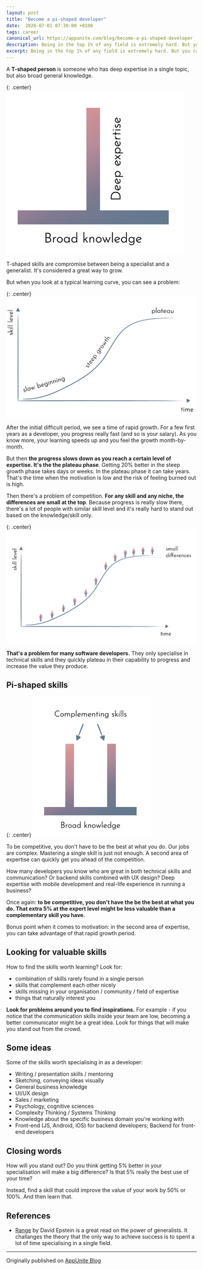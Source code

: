 ```yaml
---
layout: post
title: "Become a pi-shaped developer"
date:  2020-07-01 07:30:00 +0100
tags: career
canonical_url: https://appunite.com/blog/become-a-pi-shaped-developer
description: Being in the top 1% of any field is extremely hard. But you can be really successful if you are in the top 10% of two or three different areas.
excerpt: Being in the top 1% of any field is extremely hard. But you can be really successful if you are in the top 10% of two or three different areas.
---
```


A **T-shaped person** is someone who has deep expertise in a single topic, but also broad general knowledge.

{: .center}
![image](/assets/img/pi-shaped/t-shaped.png)

T-shaped skills are compromise between being a specialist and a generalist. It's considered a great way to grow.

But when you look at a typical learning curve, you can see a problem:

{: .center}
![image](/assets/img/pi-shaped/learning-curve.png)

After the initial difficult period, we see a time of rapid growth. For a few first years as a developer, you progress really fast (and so is your salary). As you know more, your learning speeds up and you feel the growth month-by-month.

But then **the progress slows down as you reach a certain level of expertise. It's the the plateau phase**. Getting 20% better in the steep growth phase takes days or weeks. In the plateau phase it can take years. That's the time when the motivation is low and the risk of feeling burned out is high.

Then there's a problem of competition. **For any skill and any niche, the differences are small at the top**. Because progress is really slow there, there's a lot of people with similar skill level and it's really hard to stand out based on the knowledge/skill only.

{: .center}
![image](/assets/img/pi-shaped/learning-curve-2.png)

**That's a problem for many software developers.** They only specialise in technical skills and they quickly plateau in their capability to progress and increase the value they produce.

## Pi-shaped skills

{: .center}
![image](/assets/img/pi-shaped/pi-shaped.png)

To be competitive, you don't have to be the best at what you do. Our jobs are complex. Mastering a single skill is just not enough. A second area of expertise can quickly get you ahead of the competition.

How many developers you know who are great in both technical skills and communication? Or backend skills combined with UX design? Deep expertise with mobile development and real-life experience in running a business?

Once again: **to be competitive, you don't have the be the best at what you do. That extra 5% at the expert level might be less valuable than a complementary skill you have.**

Bonus point when it comes to motivation: in the second area of expertise, you can take advantage of that rapid growth period.

## Looking for valuable skills

How to find the skills worth learning? Look for:

- combination of skills rarely found in a single person
- skills that complement each other nicely
- skills missing in your organisation / community / field of expertise
- things that naturally interest you

**Look for problems around you to find inspirations.** For example - if you notice that the communication skills inside your team are low, becoming a better communicator might be a great idea. Look for things that will make you stand out from the crowd.

## Some ideas

Some of the skills worth specialising in as a developer:

- Writing / presentation skills / mentoring
- Sketching, conveying ideas visually
- General business knowledge
- UI/UX design
- Sales / marketing
- Psychology, cognitive sciences
- Complexity Thinking / Systems Thinking
- Knowledge about the specific business domain you're working with
- Front-end (JS, Android, iOS) for backend developers; Backend for front-end developers

## Closing words

How will you stand out? Do you think getting 5% better in your specialisation will make a big difference? Is that 5% really the best use of your time?

Instead, find a skill that could improve the value of your work by 50% or 100%. And then learn that.

## References

- [Range](https://www.amazon.com/Range-Generalists-Triumph-Specialized-World/dp/0735214484) by David Epstein is a great read on the power of generalists. It challanges the theory that the only way to achieve success is to spent a lot of time specialising in a single field.

---

Originally published on [AppUnite Blog](https://appunite.com/blog/become-a-pi-shaped-developer)
